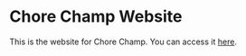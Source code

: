 # **Chore Champ Website**

This is the website for Chore Champ. You can access it [here](https://chorechamp.pages.dev).
